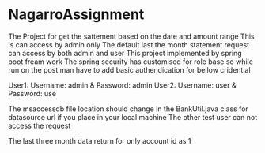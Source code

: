 # NagarroAssignment

The Project for get the sattement based on the date and amount range 
This is can access by admin only 
The default last the month statement request can access by both admin and user 
This project implemented by spring boot fream work 
The spring security has customised for role base so while run on the post man have to add basic authendication for bellow cridential


User1: Username: admin & Password: admin
User2: Username: user & Password: use

The msaccessdb file  location should change in the BankUtil.java class for datasource url if you place in your local machine
The other test user can not access the request 

The last three month data return for only account id as 1


